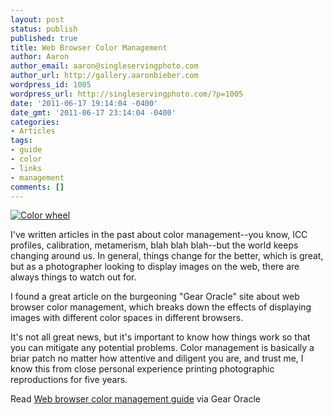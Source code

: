 ```yaml
---
layout: post
status: publish
published: true
title: Web Browser Color Management
author: Aaron
author_email: aaron@singleservingphoto.com
author_url: http://gallery.aaronbieber.com
wordpress_id: 1005
wordpress_url: http://singleservingphoto.com/?p=1005
date: '2011-06-17 19:14:04 -0400'
date_gmt: '2011-06-17 23:14:04 -0400'
categories:
- Articles
tags:
- guide
- color
- links
- management
comments: []
---
```

[![](http://singleservingphoto.com/wp-content/uploads/2011/06/colorwheel-288x300.png "Color wheel")](http://singleservingphoto.com/wp-content/uploads/2011/06/colorwheel.png)

I've written articles in the past about color management--you know, ICC
profiles, calibration, metamerism, blah blah blah--but the world keeps
changing around us. In general, things change for the better, which is
great, but as a photographer looking to display images on the web, there
are always things to watch out for.

I found a great article on the burgeoning "Gear Oracle" site about web
browser color management, which breaks down the effects of displaying
images with different color spaces in different browsers.

It's not all great news, but it's important to know how things work so
that you can mitigate any potential problems. Color management is
basically a briar patch no matter how attentive and diligent you are,
and trust me, I know this from close personal experience printing
photographic reproductions for five years.

Read [Web browser color management
guide](http://gearoracle.com/guides/web-browser-color-management-guide/)
via Gear Oracle
